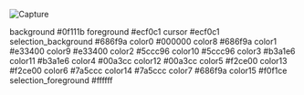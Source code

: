   
![Capture](https://user-images.githubusercontent.com/85412253/140913594-285fbb1d-3e62-4703-b3ad-52f746b5fde3.PNG)
 
background #0f111b
foreground #ecf0c1
cursor #ecf0c1
selection_background #686f9a
color0 #000000
color8 #686f9a
color1 #e33400
color9 #e33400
color2 #5ccc96
color10 #5ccc96
color3 #b3a1e6
color11 #b3a1e6
color4 #00a3cc
color12 #00a3cc
color5 #f2ce00
color13 #f2ce00
color6 #7a5ccc
color14 #7a5ccc
color7 #686f9a
color15 #f0f1ce
selection_foreground #ffffff
